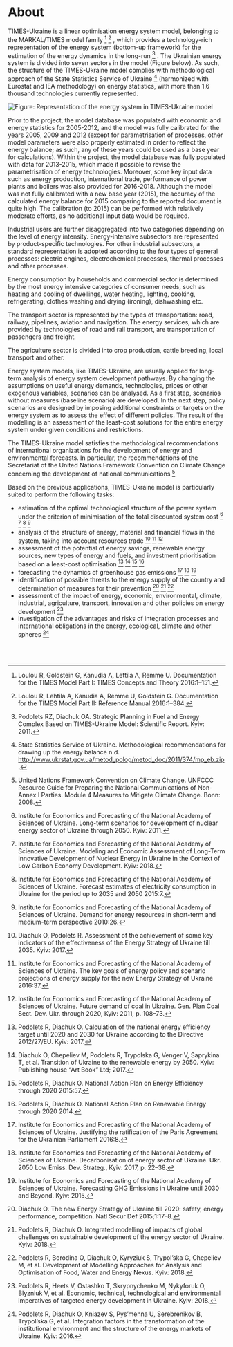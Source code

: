 ﻿# About
TIMES-Ukraine is a linear optimisation energy system model, belonging to the MARKAL/TIMES model family [^1]
[^2]
, which provides a technology-rich representation of the energy system (bottom-up framework) for the estimation of the energy dynamics in the long-run [^3]
. The Ukrainian energy system is divided into seven sectors in the model (Figure below). As such, the structure of the TIMES-Ukraine model complies with methodological approach of the State Statistics Service of Ukraine [^4]
 (harmonized with Eurostat and IEA methodology) on energy statistics, with more than 1.6 thousand technologies currently represented.

![Figure: Representation of the energy system in TIMES-Ukraine model](images/model_structure_en.png "Representation of the energy system in TIMES-Ukraine model")

Prior to the project, the model database was populated with economic and energy statistics for 2005-2012, and the model was fully calibrated for the years 2005, 2009 and 2012 (except for parametrisation of processes, other model parameters were also properly estimated in order to reflect the energy balance; as such, any of these years could be used as a base year for calculations). Within the project, the model database was fully populated with data for 2013-2015, which made it possible to revise the parametrisation of energy technologies. Moreover, some key input data such as energy production, international trade, performance of power plants and boilers was also provided for 2016-2018. Although the model was not fully calibrated with a new base year (2015), the accuracy of the calculated energy balance for 2015 comparing to the reported document is quite high. The calibration (to 2015) can be performed with relatively moderate efforts, as no additional input data would be required.

Industrial users are further disaggregated into two categories depending on the level of energy intensity. Energy-intensive subsectors are represented by product-specific technologies. For other industrial subsectors, a standard representation is adopted according to the four types of general processes: electric engines, electrochemical processes, thermal processes and other processes. 

Energy consumption by households and commercial sector is determined by the most energy intensive categories of consumer needs, such as heating and cooling of dwellings, water heating, lighting, cooking, refrigerating, clothes washing and drying (ironing), dishwashing etc. 

The transport sector is represented by the types of transportation: road, railway, pipelines, aviation and navigation. The energy services, which are provided by technologies of road and rail transport, are transportation of passengers and freight.

The agriculture sector is divided into crop production, cattle breeding, local transport and other.

Energy system models, like TIMES-Ukraine, are usually applied for long-term analysis of energy system development pathways. By changing the assumptions on useful energy demands, technologies, prices or other exogenous variables, scenarios can be analysed. As a first step, scenarios without measures (baseline scenario) are developed. In the next step, policy scenarios are designed by imposing additional constraints or targets on the energy system as to assess the effect of different policies. The result of the modelling is an assessment of the least-cost solutions for the entire energy system under given conditions and restrictions.

The TIMES-Ukraine model satisfies the methodological recommendations of international organizations for the development of energy and environmental forecasts. In particular, the recommendations of the Secretariat of the United Nations Framework Convention on Climate Change concerning the development of national communications [^5] 

Based on the previous applications, TIMES-Ukraine model is particularly suited to perform the following tasks:
- estimation of the optimal technological structure of the power system under the criterion of minimisation of the total discounted system cost [^6]
[^7]
[^8]
[^9]
- analysis of the structure of energy, material and financial flows in the system, taking into account resources trade [^10]
[^11]
[^12]
- assessment of the potential of energy savings, renewable energy sources, new types of energy and fuels, and investment prioritisation based on a least-cost optimisation [^13]
[^14]
[^15]
[^16]
- forecasting the dynamics of greenhouse gas emissions [^17]
[^18]
[^19]
- identification of possible threats to the energy supply of the country and determination of measures for their prevention [^20]
[^21]
[^22]
- assessment of the impact of energy, economic, environmental, climate, industrial, agriculture, transport, innovation and other policies on energy development [^23]
- investigation of the advantages and risks of integration processes and international obligations in the energy, ecological, climate and other spheres [^24]

<br/><br/>

[^1]: Loulou R, Goldstein G, Kanudia A, Lettila A, Remme U. Documentation for the TIMES Model Part I: TIMES Concepts and Theory 2016:1–151.

[^2]: Loulou R, Lehtila A, Kanudia A, Remme U, Goldstein G. Documentation for the TIMES Model Part II: Reference Manual 2016:1–384.

[^3]: Podolets RZ, Diachuk OA. Strategic Planning in Fuel and Energy Complex Based on TIMES-Ukraine Model: Scientific Report. Kyiv: 2011.

[^4]: State Statistics Service of Ukraine. Methodological recommendations for drawing up the energy balance n.d. http://www.ukrstat.gov.ua/metod_polog/metod_doc/2011/374/mp_eb.zip.

[^5]: United Nations Framework Convention on Climate Change. UNFCCC Resource Guide for Preparing the National Communications of Non-Annex I Parties. Module 4 Measures to Mitigate Climate Change. Bonn: 2008.

[^6]: Institute for Economics and Forecasting of the National Academy of Sciences of Ukraine. Long-term scenarios for development of nuclear energy sector of Ukraine through 2050. Kyiv: 2011.

[^7]: Institute for Economics and Forecasting of the National Academy of Sciences of Ukraine. Modeling and Economic Assessment of Long-Term Innovative Development of Nuclear Energy in Ukraine in the Context of Low Carbon Economy Development. Kyiv: 2018.

[^8]: Institute for Economics and Forecasting of the National Academy of Sciences of Ukraine. Forecast estimates of electricity consumption in Ukraine for the period up to 2035 and 2050 2015:7.

[^9]: Institute for Economics and Forecasting of the National Academy of Sciences of Ukraine. Demand for energy resources in short-term and medium-term perspective 2010:26.

[^10]: Diachuk O, Podolets R. Assessment of the achievement of some key indicators of the effectiveness of the Energy Strategy of Ukraine till 2035. Kyiv: 2017.

[^11]: Institute for Economics and Forecasting of the National Academy of Sciences of Ukraine. The key goals of energy policy and scenario projections of energy supply for the new Energy Strategy of Ukraine 2016:37.

[^12]: Institute for Economics and Forecasting of the National Academy of Sciences of Ukraine. Future demand of coal in Ukraine. Gen. Plan Coal Sect. Dev. Ukr. through 2020, Kyiv: 2011, p. 108–73.

[^13]: Podolets R, Diachuk О. Calculation of the national energy efficiency target until 2020 and 2030 for Ukraine according to the Directive 2012/27/EU. Kyiv: 2017.

[^14]: Diachuk О, Chepeliev М, Podolets R, Trypolska G, Venger V, Saprykina T, et al. Transition of Ukraine to the renewable energy by 2050. Kyiv: Publishing house “Art Book” Ltd; 2017.

[^15]: Podolets R, Diachuk О. National Action Plan on Energy Efficiency through 2020 2015:57.

[^16]: Podolets R, Diachuk О. National Action Plan on Renewable Energy through 2020 2014.

[^17]: Institute for Economics and Forecasting of the National Academy of Sciences of Ukraine. Justifying the ratification of the Paris Agreement for the Ukrainian Parliament 2016:8.

[^18]: Institute for Economics and Forecasting of the National Academy of Sciences of Ukraine. Decarbonisation of energy sector of Ukraine. Ukr. 2050 Low Emiss. Dev. Strateg., Kyiv: 2017, p. 22–38.

[^19]: Institute for Economics and Forecasting of the National Academy of Sciences of Ukraine. Forecasting GHG Emissions in Ukraine until 2030 and Beyond. Kyiv: 2015.

[^20]: Diachuk О. The new Energy Strategy of Ukraine till 2020: safety, energy performance, competition. Natl Secur Def 2015;1:17–8.

[^21]: Podolets R, Diachuk О. Integrated modelling of impacts of global chellenges on sustainable development of the energy sector of Ukraine. Kyiv: 2018.

[^22]: Podolets R, Borodina O, Diachuk О, Kyryziuk S, Trypol’ska G, Chepeliev М, et al. Development of Modelling Approaches for Analysis and Optimisation of Food, Water and Energy Nexus. Kyiv: 2018.

[^23]: Podolets R, Heets V, Ostashko T, Skrypnychenko M, Nykyforuk O, Blyzniuk V, et al. Economic, technical, technological and environmental imperatives of targeted energy development in Ukraine. Kyiv: 2018.

[^24]: Podolets R, Diachuk О, Kniazev S, Pys’menna U, Serebrenikov B, Trypol’ska G, et al. Integration factors in the transformation of the institutional environment and the structure of the energy markets of Ukraine. Kyiv: 2016.
